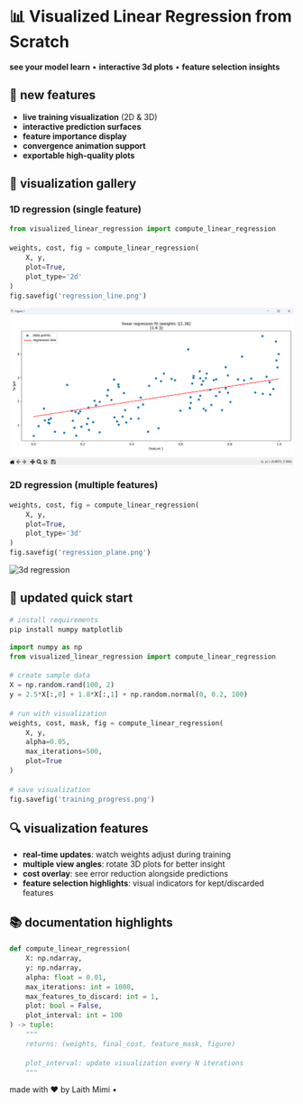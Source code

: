 # 📊 Visualized Linear Regression from Scratch

**see your model learn** • **interactive 3d plots** • **feature selection insights**

## 🌟 new features
- **live training visualization** (2D & 3D)
- **interactive prediction surfaces**
- **feature importance display**
- **convergence animation support**
- **exportable high-quality plots**

## 🎨 visualization gallery
### 1D regression (single feature)
```python
from visualized_linear_regression import compute_linear_regression

weights, cost, fig = compute_linear_regression(
    X, y,
    plot=True,
    plot_type='2d'
)
fig.savefig('regression_line.png')
```
![1d regression](/image.png)

### 2D regression (multiple features)
```python
weights, cost, fig = compute_linear_regression(
    X, y,
    plot=True,
    plot_type='3d'
)
fig.savefig('regression_plane.png') 
```
![3d regression](https://matplotlib.org/stable/_images/sphx_glr_scatter3d_001.png)

## 🚀 updated quick start
```bash
# install requirements
pip install numpy matplotlib
```

```python
import numpy as np
from visualized_linear_regression import compute_linear_regression

# create sample data
X = np.random.rand(100, 2)
y = 2.5*X[:,0] + 1.8*X[:,1] + np.random.normal(0, 0.2, 100)

# run with visualization
weights, cost, mask, fig = compute_linear_regression(
    X, y,
    alpha=0.05,
    max_iterations=500,
    plot=True
)

# save visualization
fig.savefig('training_progress.png')
```

## 🔍 visualization features
- **real-time updates**: watch weights adjust during training
- **multiple view angles**: rotate 3D plots for better insight
- **cost overlay**: see error reduction alongside predictions
- **feature selection highlights**: visual indicators for kept/discarded features

## 📚 documentation highlights
```python
def compute_linear_regression(
    X: np.ndarray,
    y: np.ndarray,
    alpha: float = 0.01,
    max_iterations: int = 1000,
    max_features_to_discard: int = 1,
    plot: bool = False,
    plot_interval: int = 100
) -> tuple:
    """
    returns: (weights, final_cost, feature_mask, figure)
    
    plot_interval: update visualization every N iterations
    """
```


made with ❤️ by Laith Mimi • 

